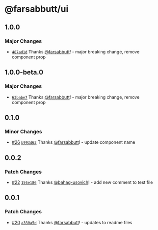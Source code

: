 # @farsabbutt/ui

## 1.0.0

### Major Changes

- [`487ad1d`](https://github.com/bahag-buttf/bahag-design-system/commit/487ad1df422ccb60c617d3d3b10192fd693f802f) Thanks [@farsabbutt](https://github.com/farsabbutt)! - major breaking change, remove component prop

## 1.0.0-beta.0

### Major Changes

- [`63babe7`](https://github.com/bahag-buttf/bahag-design-system/commit/63babe70f482e52a5f397b2c86db7650d8389ad7) Thanks [@farsabbutt](https://github.com/farsabbutt)! - major breaking change, remove component prop

## 0.1.0

### Minor Changes

- [#26](https://github.com/bahag-buttf/bahag-design-system/pull/26) [`b993d63`](https://github.com/bahag-buttf/bahag-design-system/commit/b993d637dcd23d98b3fc6b87894e37085aae3bb5) Thanks [@farsabbutt](https://github.com/bahag-buttf)! - update component name

## 0.0.2

### Patch Changes

- [#22](https://github.com/bahag-buttf/bahag-design-system/pull/22) [`156e186`](https://github.com/bahag-buttf/bahag-design-system/commit/156e1868a20b06d62792bf7ae6fa7181b2056e01) Thanks [@bahag-usovich](https://github.com/bahag-usovich)! - add new comment to test file

## 0.0.1

### Patch Changes

- [#20](https://github.com/bahag-buttf/bahag-design-system/pull/20) [`a330a5d`](https://github.com/bahag-buttf/bahag-design-system/commit/a330a5dd26abba662d931eb7b53f997f617da0dc) Thanks [@farsabbutt](https://github.com/bahag-buttf)! - updates to readme files
